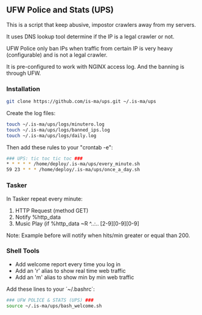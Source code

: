 <!-- GETTING STARTED -->
## UFW Police and Stats (UPS)

This is a script that keep abusive, impostor crawlers away from my servers.

It uses DNS lookup tool determine if the IP is a legal crawler or not.

UFW Police only ban IPs when traffic from certain IP is very heavy (configurable) and is not a legal crawler. 

It is pre-configured to work with NGINX access log. And the banning is through UFW. 


### Installation

```sh
git clone https://github.com/is-ma/ups.git ~/.is-ma/ups
```

Create the log files:

```sh
touch ~/.is-ma/ups/logs/minutero.log
touch ~/.is-ma/ups/logs/banned_ips.log
touch ~/.is-ma/ups/logs/daily.log
```
  
Then add these rules to your "crontab -e":

```sh
### UPS: tic toc tic toc ###
* * * * * /home/deploy/.is-ma/ups/every_minute.sh
59 23 * * * /home/deploy/.is-ma/ups/once_a_day.sh
```


### Tasker

In Tasker repeat every minute:

1) HTTP Request (method GET)
2) Notify %http_data
3) Music Play (if %http_data ~R ^..:.. [2-9][0-9][0-9]

Note: Example before will notify when hits/min greater or equal than 200.


### Shell Tools

- Add welcome report every time you log in 
- Add an 'r' alias to show real time web traffic
- Add an 'm' alias to show min by min web traffic

Add these lines to your ´~/.bashrc´:

```sh
### UFW POLICE & STATS (UPS) ###
source ~/.is-ma/ups/bash_welcome.sh
```
